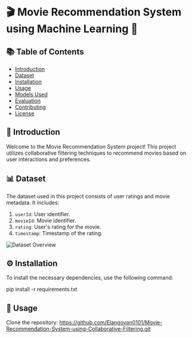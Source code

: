 # 🎬 Movie Recommendation System using Machine Learning 🍿

## 📚 Table of Contents

- [Introduction](#introduction)
- [Dataset](#dataset)
- [Installation](#installation)
- [Usage](#usage)
- [Models Used](#models-used)
- [Evaluation](#evaluation)
- [Contributing](#contributing)
- [License](#license)

## 🌟 Introduction

Welcome to the Movie Recommendation System project! This project utilizes collaborative filtering techniques to recommend movies based on user interactions and preferences.

## 📊 Dataset

The dataset used in this project consists of user ratings and movie metadata. It includes:

1. `userId`: User identifier.
2. `movieId`: Movie identifier.
3. `rating`: User's rating for the movie.
4. `timestamp`: Timestamp of the rating.

![Dataset Overview](https://plus.unsplash.com/premium_photo-1682126367699-e925894017b5?q=80&w=1560&auto=format&fit=crop&ixlib=rb-4.0.3&ixid=M3wxMjA3fDB8MHxwaG90by1wYWdlfHx8fGVufDB8fHx8fA%3D%3D)

## ⚙️ Installation

To install the necessary dependencies, use the following command:

pip install -r requirements.txt

## 🚀 Usage
Clone the repository: https://github.com/Elangovan0101/Movie-Recommendation-System-using-Collaborative-Filtering.git
